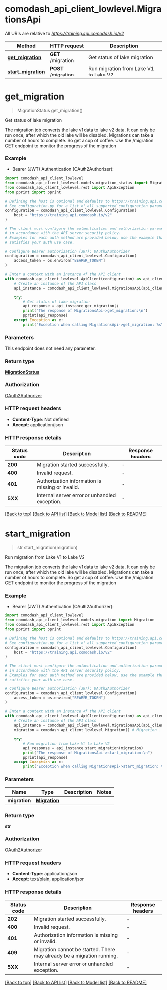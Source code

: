 # comodash_api_client_lowlevel.MigrationsApi

All URIs are relative to *https://training.api.comodash.io/v2*

Method | HTTP request | Description
------------- | ------------- | -------------
[**get_migration**](MigrationsApi.md#get_migration) | **GET** /migration | Get status of lake migration
[**start_migration**](MigrationsApi.md#start_migration) | **POST** /migration | Run migration from Lake V1 to Lake V2


# **get_migration**
> MigrationStatus get_migration()

Get status of lake migration

The migration job converts the lake v1 data to lake v2 data.  It can only be run once, after which the old lake will be disabled.
Migrations can take a number of hours to complete. So get a cup of coffee.
Use the /migration GET endpoint to monitor the progress of the migration


### Example

* Bearer (JWT) Authentication (OAuth2Authorizer):

```python
import comodash_api_client_lowlevel
from comodash_api_client_lowlevel.models.migration_status import MigrationStatus
from comodash_api_client_lowlevel.rest import ApiException
from pprint import pprint

# Defining the host is optional and defaults to https://training.api.comodash.io/v2
# See configuration.py for a list of all supported configuration parameters.
configuration = comodash_api_client_lowlevel.Configuration(
    host = "https://training.api.comodash.io/v2"
)

# The client must configure the authentication and authorization parameters
# in accordance with the API server security policy.
# Examples for each auth method are provided below, use the example that
# satisfies your auth use case.

# Configure Bearer authorization (JWT): OAuth2Authorizer
configuration = comodash_api_client_lowlevel.Configuration(
    access_token = os.environ["BEARER_TOKEN"]
)

# Enter a context with an instance of the API client
with comodash_api_client_lowlevel.ApiClient(configuration) as api_client:
    # Create an instance of the API class
    api_instance = comodash_api_client_lowlevel.MigrationsApi(api_client)

    try:
        # Get status of lake migration
        api_response = api_instance.get_migration()
        print("The response of MigrationsApi->get_migration:\n")
        pprint(api_response)
    except Exception as e:
        print("Exception when calling MigrationsApi->get_migration: %s\n" % e)
```



### Parameters

This endpoint does not need any parameter.

### Return type

[**MigrationStatus**](MigrationStatus.md)

### Authorization

[OAuth2Authorizer](../README.md#OAuth2Authorizer)

### HTTP request headers

 - **Content-Type**: Not defined
 - **Accept**: application/json

### HTTP response details

| Status code | Description | Response headers |
|-------------|-------------|------------------|
**200** | Migration started successfully. |  -  |
**400** | Invalid request. |  -  |
**401** | Authorization information is missing or invalid. |  -  |
**5XX** | Internal server error or unhandled exception. |  -  |

[[Back to top]](#) [[Back to API list]](../README.md#documentation-for-api-endpoints) [[Back to Model list]](../README.md#documentation-for-models) [[Back to README]](../README.md)

# **start_migration**
> str start_migration(migration)

Run migration from Lake V1 to Lake V2

The migration job converts the lake v1 data to lake v2 data.  It can only be run once, after which the old lake will be disabled.
Migrations can take a number of hours to complete. So get a cup of coffee.
Use the /migration GET endpoint to monitor the progress of the migration


### Example

* Bearer (JWT) Authentication (OAuth2Authorizer):

```python
import comodash_api_client_lowlevel
from comodash_api_client_lowlevel.models.migration import Migration
from comodash_api_client_lowlevel.rest import ApiException
from pprint import pprint

# Defining the host is optional and defaults to https://training.api.comodash.io/v2
# See configuration.py for a list of all supported configuration parameters.
configuration = comodash_api_client_lowlevel.Configuration(
    host = "https://training.api.comodash.io/v2"
)

# The client must configure the authentication and authorization parameters
# in accordance with the API server security policy.
# Examples for each auth method are provided below, use the example that
# satisfies your auth use case.

# Configure Bearer authorization (JWT): OAuth2Authorizer
configuration = comodash_api_client_lowlevel.Configuration(
    access_token = os.environ["BEARER_TOKEN"]
)

# Enter a context with an instance of the API client
with comodash_api_client_lowlevel.ApiClient(configuration) as api_client:
    # Create an instance of the API class
    api_instance = comodash_api_client_lowlevel.MigrationsApi(api_client)
    migration = comodash_api_client_lowlevel.Migration() # Migration | 

    try:
        # Run migration from Lake V1 to Lake V2
        api_response = api_instance.start_migration(migration)
        print("The response of MigrationsApi->start_migration:\n")
        pprint(api_response)
    except Exception as e:
        print("Exception when calling MigrationsApi->start_migration: %s\n" % e)
```



### Parameters


Name | Type | Description  | Notes
------------- | ------------- | ------------- | -------------
 **migration** | [**Migration**](Migration.md)|  | 

### Return type

**str**

### Authorization

[OAuth2Authorizer](../README.md#OAuth2Authorizer)

### HTTP request headers

 - **Content-Type**: application/json
 - **Accept**: text/plain, application/json

### HTTP response details

| Status code | Description | Response headers |
|-------------|-------------|------------------|
**202** | Migration started successfully. |  -  |
**400** | Invalid request. |  -  |
**401** | Authorization information is missing or invalid. |  -  |
**409** | Migration cannot be started.  There may already be a migration running. |  -  |
**5XX** | Internal server error or unhandled exception. |  -  |

[[Back to top]](#) [[Back to API list]](../README.md#documentation-for-api-endpoints) [[Back to Model list]](../README.md#documentation-for-models) [[Back to README]](../README.md)


